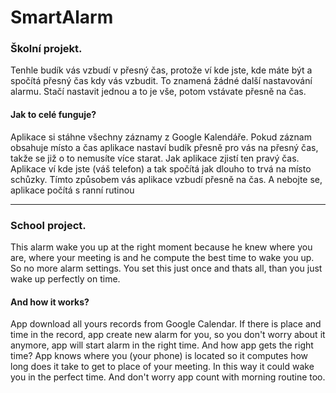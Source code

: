 # SmartAlarm
<h3>Školní projekt.</h3>

<p>Tenhle budík vás vzbudí v přesný čas, protože ví kde jste, kde máte být a spočítá přesný čas kdy vás vzbudit. To znamená žádné další nastavování alarmu. Stačí nastavit jednou a to je vše, potom vstávate přesně na čas.</p>

<h4>Jak to celé funguje?</h4>

<p>Aplikace si stáhne všechny záznamy z Google Kalendáře. Pokud záznam obsahuje místo a čas aplikace nastaví budík přesně pro vás na přesný čas, takže se již o to nemusíte více starat. Jak aplikace zjistí ten pravý čas. Aplikace ví kde jste (váš telefon) a tak spočítá jak dlouho to trvá na místo schůzky. Tímto způsobem vás aplikace vzbudí přesně na čas. A nebojte se, aplikace počítá s ranní rutinou</p>

<hr />
<h3>School project.</h3>

<p>This alarm wake you up at the right moment because he knew where you are, where your meeting is and he compute the best time to wake you up. So no more alarm settings. You set this just once and thats all, than you just wake up perfectly on time.</p>

<h4>And how it works?</h4>

<p>App download all yours records from Google Calendar. If there is place and time in the record, app create new alarm for you, so you don't worry about it anymore, app will start alarm in the right time. And how app gets the right time? App knows where you (your phone) is located so it computes how long does it take to get to place of your meeting. In this way it could wake you in the perfect time. And don't worry app count with morning routine too.</p>
